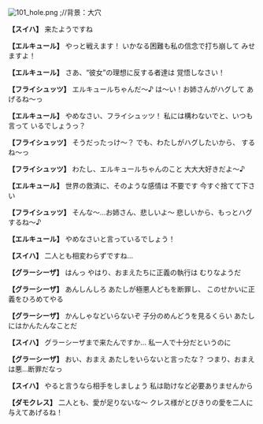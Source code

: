 
![101_hole.png](../images/backgrounds/101_hole.png)
;//背景：大穴

**【スイハ】**
来たようですね

**【エルキュール】**
やっと戦えます！
いかなる困難も私の信念で打ち崩して
みせますよ！

**【エルキュール】**
さあ、“彼女”の理想に反する者達は
覚悟しなさい！

**【フライシュッツ】**
エルキュールちゃんだ～♪
は～い！お姉さんがハグして
あげるね～っ

**【エルキュール】**
やめなさい、フライシュッツ！
私には構わないでと、いつも言って
いるでしょうっ？

**【フライシュッツ】**
そうだったっけ～？
でも、わたしがハグしたいから、
するね～っ

**【フライシュッツ】**
わたし、エルキュールちゃんのこと
大大大好きだよ～♪

**【エルキュール】**
世界の救済に、そのような感情は
不要です
今すぐ捨てて下さい

**【フライシュッツ】**
そんな～…お姉さん、悲しいよ～
悲しいから、もっとハグするね～♪

**【エルキュール】**
やめなさいと言っているでしょう！

**【スイハ】**
二人とも相変わらずですね…

**【グラーシーザ】**
はんっ
やはり、おまえたちに正義の執行は
むりなようだ

**【グラーシーザ】**
あんしんしろ
あたしが極悪人どもを断罪し、
このせかいに正義をひろめてやる

**【グラーシーザ】**
かんしゃなどいらないぞ
子分のめんどうを見るくらい
あたしにはかんたんなことだ

**【スイハ】**
グラーシーザまで来たんですか…
私一人で十分だというのに

**【グラーシーザ】**
おい、おまえ
あたしをいらないと言ったな？
つまり、おまえは悪…断罪だなっ

**【スイハ】**
やると言うなら相手をしましょう
私は助けなど必要ありませんから

**【ダモクレス】**
二人とも、愛が足りないな～
クレス様がとびきりの愛を二人に
与えてあげるね！
